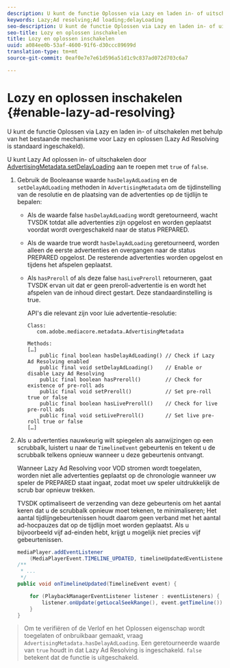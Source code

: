 ```yaml
---
description: U kunt de functie Oplossen via Lazy en laden in- of uitschakelen met behulp van het bestaande mechanisme voor Lazy en oplossen (Lazy Ad Resolving is standaard ingeschakeld).
keywords: Lazy;Ad resolving;Ad loading;delayLoading
seo-description: U kunt de functie Oplossen via Lazy en laden in- of uitschakelen met behulp van het bestaande mechanisme voor Lazy en oplossen (Lazy Ad Resolving is standaard ingeschakeld).
seo-title: Lozy en oplossen inschakelen
title: Lozy en oplossen inschakelen
uuid: a084ee0b-53af-4600-91f6-d30ccc89699d
translation-type: tm+mt
source-git-commit: 0eaf0e7e7e61d596a51d1c9c837ad072d703c6a7

---
```



# Lozy en oplossen inschakelen {#enable-lazy-ad-resolving}

U kunt de functie Oplossen via Lazy en laden in- of uitschakelen met behulp van het bestaande mechanisme voor Lazy en oplossen (Lazy Ad Resolving is standaard ingeschakeld).

U kunt Lazy Ad oplossen in- of uitschakelen door [AdvertisingMetadata.setDelayLoading](https://help.adobe.com/en_US/primetime/api/psdk/javadoc_2.4/com/adobe/mediacore/metadata/AdvertisingMetadata.html#setDelayAdLoading-boolean-) aan te roepen met `true` of `false`.

1. Gebruik de Booleaanse waarde `hasDelayAdLoading` en de `setDelayAdLoading` methoden in `AdvertisingMetadata` om de tijdinstelling van de resolutie en de plaatsing van de advertenties op de tijdlijn te bepalen:

   * Als de waarde false `hasDelayAdLoading` wordt geretourneerd, wacht TVSDK totdat alle advertenties zijn opgelost en worden geplaatst voordat wordt overgeschakeld naar de status PREPARED.
   * Als de waarde true wordt `hasDelayAdLoading` geretourneerd, worden alleen de eerste advertenties en overgangen naar de status PREPARED opgelost. De resterende advertenties worden opgelost en tijdens het afspelen geplaatst.
   * Als `hasPreroll` of als deze false `hasLivePreroll` retourneren, gaat TVSDK ervan uit dat er geen preroll-advertentie is en wordt het afspelen van de inhoud direct gestart. Deze standaardinstelling is true.

      API&#39;s die relevant zijn voor luie advertentie-resolutie:

      ```
      Class: 
         com.adobe.mediacore.metadata.AdvertisingMetadata 
      
      Methods: 
      […] 
          public final boolean hasDelayAdLoading() // Check if Lazy Ad Resolving enabled 
          public final void setDelayAdLoading()    // Enable or disable Lazy Ad Resolving 
          public final boolean hasPreroll()        // Check for existence of pre-roll ads 
          public final void setPreroll()           // Set pre-roll true or false 
          public final boolean hasLivePreroll()    // Check for live pre-roll ads 
          public final void setLivePreroll()       // Set live pre-roll true or false 
      […]
      ```

1. Als u advertenties nauwkeurig wilt spiegelen als aanwijzingen op een scrubbalk, luistert u naar de `TimelineEvent` gebeurtenis en tekent u de scrubbalk telkens opnieuw wanneer u deze gebeurtenis ontvangt.

   Wanneer Lazy Ad Resolving voor VOD stromen wordt toegelaten, worden niet alle advertenties geplaatst op de chronologie wanneer uw speler de PREPARED staat ingaat, zodat moet uw speler uitdrukkelijk de scrub bar opnieuw trekken.

   TVSDK optimaliseert de verzending van deze gebeurtenis om het aantal keren dat u de scrubbalk opnieuw moet tekenen, te minimaliseren; Het aantal tijdlijngebeurtenissen houdt daarom geen verband met het aantal ad-hocpauzes dat op de tijdlijn moet worden geplaatst. Als u bijvoorbeeld vijf ad-einden hebt, krijgt u mogelijk niet precies vijf gebeurtenissen.

   ```java
   mediaPlayer.addEventListener 
       (MediaPlayerEvent.TIMELINE_UPDATED, timelineUpdatedEventListener); 
   /** 
    * ... 
    */ 
   public void onTimelineUpdated(TimelineEvent event) { 
   
       for (PlaybackManagerEventListener listener : eventListeners) { 
           listener.onUpdate(getLocalSeekRange(), event.getTimeline()); 
       } 
   } 
   ```

>Om te verifiëren of de Verlof en het Oplossen eigenschap wordt toegelaten of onbruikbaar gemaakt, vraag `AdvertisingMetadata.hasDelayAdLoading`. Een geretourneerde waarde van `true` houdt in dat Lazy Ad Resolving is ingeschakeld. `false` betekent dat de functie is uitgeschakeld.

